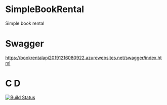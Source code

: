 # SimpleBookRental
Simple book rental

# Swagger
https://bookrentalapi20191216080922.azurewebsites.net/swagger/index.html

# C D
[![Build Status](https://dev.azure.com/ignatandrei0674/SimpleBookRental/_apis/build/status/ignatandrei.SimpleBookRental?branchName=master)](https://dev.azure.com/ignatandrei0674/SimpleBookRental/_build/latest?definitionId=6&branchName=master)


